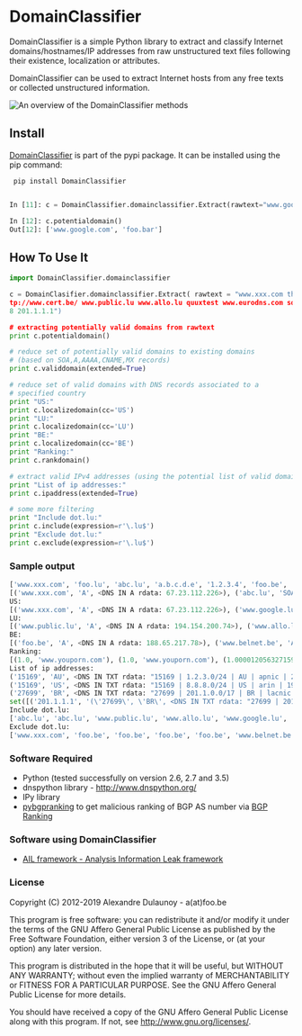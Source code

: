 DomainClassifier
================

DomainClassifier is a simple Python library to extract and classify Internet domains/hostnames/IP addresses from raw unstructured text files following their existence, localization or attributes.

DomainClassifier can be used to extract Internet hosts from any free texts or collected unstructured information.

![An overview of the DomainClassifier methods](https://raw.github.com/adulau/DomainClassifier/master/doc/domainclassifier-flow.png)

Install
-------

[DomainClassifier](https://pypi.python.org/pypi/DomainClassifier/) is part of the pypi package. It can be installed using the pip command:

     pip install DomainClassifier

```python

In [11]: c = DomainClassifier.domainclassifier.Extract(rawtext="www.google.com foo.bar ppp.ppp")

In [12]: c.potentialdomain()
Out[12]: ['www.google.com', 'foo.bar']
```

How To Use It
-------------

```python
import DomainClassifier.domainclassifier

c = DomainClasifier.domainclassifier.Extract( rawtext = "www.xxx.com this is a text with a domain called test@foo.lu another test abc.lu something a.b.c.d.e end of 1.2.3.4 foo.be www.belnet.be ht
tp://www.cert.be/ www.public.lu www.allo.lu quuxtest www.eurodns.com something-broken-www.google.com www.google.lu trailing test www.facebook.com www.nic.ru www.youporn.com 8.8.8.
8 201.1.1.1")

# extracting potentially valid domains from rawtext
print c.potentialdomain()

# reduce set of potentially valid domains to existing domains
# (based on SOA,A,AAAA,CNAME,MX records)
print c.validdomain(extended=True)

# reduce set of valid domains with DNS records associated to a
# specified country
print "US:"
print c.localizedomain(cc='US')
print "LU:"
print c.localizedomain(cc='LU')
print "BE:"
print c.localizedomain(cc='BE')
print "Ranking:"
print c.rankdomain()

# extract valid IPv4 addresses (using the potential list of valid domains)
print "List of ip addresses:"
print c.ipaddress(extended=True)

# some more filtering
print "Include dot.lu:"
print c.include(expression=r'\.lu$')
print "Exclude dot.lu:"
print c.exclude(expression=r'\.lu$')
```

### Sample output

```python
['www.xxx.com', 'foo.lu', 'abc.lu', 'a.b.c.d.e', '1.2.3.4', 'foo.be', 'www.belnet.be', 'www.cert.be', 'www.public.lu', 'www.allo.lu', 'www.eurodns.com', 'something-broken-www.google.com', 'www.google.lu', 'www.facebook.com', 'www.nic.ru', 'www.youporn.com', '8.8.8.8', '201.1.1.1']
[('www.xxx.com', 'A', <DNS IN A rdata: 67.23.112.226>), ('abc.lu', 'SOA', <DNS IN SOA rdata: neptun.vo.lu. Administrator.vo.lu. 2006063001 86400 7200 2419200 3600>), ('abc.lu', 'MX', <DNS IN MX rdata: 10 proteus.vo.lu.>), ('foo.be', 'A', <DNS IN A rdata: 188.65.217.78>), ('foo.be', 'AAAA', <DNS IN AAAA rdata: 2001:6f8:202:2df::2>), ('foo.be', 'SOA', <DNS IN SOA rdata: ka.quuxlabs.com. adulau.foo.be. 2010121901 21600 3600 604800 86400>), ('foo.be', 'MX', <DNS IN MX rdata: 10 mail.foo.be.>), ('www.belnet.be', 'A', <DNS IN A rdata: 193.190.130.15>), ('www.belnet.be', 'AAAA', <DNS IN AAAA rdata: 2001:6a8:3c80:8300::15>), ('www.belnet.be', 'CNAME', <DNS IN CNAME rdata: fiorano.belnet.be.>), ('www.cert.be', 'A', <DNS IN A rdata: 193.190.198.61>), ('www.cert.be', 'AAAA', <DNS IN AAAA rdata: 2001:6a8:3c80::61>), ('www.cert.be', 'SOA', <DNS IN SOA rdata: ns.belnet.be. hostmaster.belnet.be. 2013053039 360 180 1209600 3600>), ('www.cert.be', 'MX', <DNS IN MX rdata: 10 asp-mxa.belnet.be.>), ('www.cert.be', 'CNAME', <DNS IN CNAME rdata: cert.be.>), ('www.public.lu', 'A', <DNS IN A rdata: 194.154.200.74>), ('www.allo.lu', 'A', <DNS IN A rdata: 80.90.47.69>), ('www.eurodns.com', 'A', <DNS IN A rdata: 80.92.65.165>), ('www.google.lu', 'A', <DNS IN A rdata: 173.194.66.94>), ('www.google.lu', 'AAAA', <DNS IN AAAA rdata: 2a00:1450:400c:c03::5e>), ('www.facebook.com', 'A', <DNS IN A rdata: 31.13.64.1>), ('www.facebook.com', 'AAAA', <DNS IN AAAA rdata: 2a03:2880:10:8f07:face:b00c::1>), ('www.facebook.com', 'MX', <DNS IN MX rdata: 10 msgin.t.facebook.com.>), ('www.facebook.com', 'CNAME', <DNS IN CNAME rdata: star.c10r.facebook.com.>), ('www.nic.ru', 'A', <DNS IN A rdata: 194.85.61.42>), ('www.nic.ru', 'MX', <DNS IN MX rdata: 0 nomail.nic.ru.>), ('www.youporn.com', 'A', <DNS IN A rdata: 31.192.116.24>), ('www.youporn.com', 'SOA', <DNS IN SOA rdata: pdns1.ultradns.net. dns.manwin.com. 2012041840 86400 86400 86400 86400>), ('www.youporn.com', 'MX', <DNS IN MX rdata: 20 smtp-scan01.mx.reflected.net.>), ('www.youporn.com', 'CNAME', <DNS IN CNAME rdata: youporn.com.>)]
US:
[('www.xxx.com', 'A', <DNS IN A rdata: 67.23.112.226>), ('www.google.lu', 'A', <DNS IN A rdata: 173.194.66.94>)]
LU:
[('www.public.lu', 'A', <DNS IN A rdata: 194.154.200.74>), ('www.allo.lu', 'A', <DNS IN A rdata: 80.90.47.69>), ('www.eurodns.com', 'A', <DNS IN A rdata: 80.92.65.165>)]
BE:
[('foo.be', 'A', <DNS IN A rdata: 188.65.217.78>), ('www.belnet.be', 'A', <DNS IN A rdata: 193.190.130.15>), ('www.belnet.be', 'CNAME', <DNS IN CNAME rdata: fiorano.belnet.be.>), ('www.cert.be', 'A', <DNS IN A rdata: 193.190.198.61>), ('www.cert.be', 'CNAME', <DNS IN CNAME rdata: cert.be.>)]
Ranking:
[(1.0, 'www.youporn.com'), (1.0, 'www.youporn.com'), (1.0000120563271599, 'www.belnet.be'), (1.0000120563271599, 'www.belnet.be'), (1.0000120563271599, 'www.cert.be'), (1.0000120563271599, 'www.cert.be'), (1.0000372023809501, 'foo.be'), (1.0001395089285701, 'www.public.lu'), (1.00015419407895, 'www.allo.lu'), (1.0003662109375, 'www.eurodns.com'), (1.0004111842105301, 'www.xxx.com'), (1.0005944293478299, 'www.nic.ru'), (1.0024646577381, 'www.facebook.com'), (1.0024646577381, 'www.facebook.com'), (1.002635288165, 'www.google.lu')]
List of ip addresses:
('15169', 'AU', <DNS IN TXT rdata: "15169 | 1.2.3.0/24 | AU | apnic | 2011-08-11">)
('15169', 'US', <DNS IN TXT rdata: "15169 | 8.8.8.0/24 | US | arin | 1992-12-01">)
('27699', 'BR', <DNS IN TXT rdata: "27699 | 201.1.0.0/17 | BR | lacnic | 2003-12-08">)
set([('201.1.1.1', '(\'27699\', \'BR\', <DNS IN TXT rdata: "27699 | 201.1.0.0/17 | BR | lacnic | 2003-12-08">)'), ('8.8.8.8', '(\'15169\', \'US\', <DNS IN TXT rdata: "15169 | 8.8.8.0/24 | US | arin | 1992-12-01">)'), ('1.2.3.4', '(\'15169\', \'AU\', <DNS IN TXT rdata: "15169 | 1.2.3.0/24 | AU | apnic | 2011-08-11">)')])
Include dot.lu:
['abc.lu', 'abc.lu', 'www.public.lu', 'www.allo.lu', 'www.google.lu', 'www.google.lu']
Exclude dot.lu:
['www.xxx.com', 'foo.be', 'foo.be', 'foo.be', 'foo.be', 'www.belnet.be', 'www.belnet.be', 'www.belnet.be', 'www.cert.be', 'www.cert.be', 'www.cert.be', 'www.cert.be', 'www.cert.be', 'www.eurodns.com', 'www.facebook.com', 'www.facebook.com', 'www.facebook.com', 'www.facebook.com', 'www.nic.ru', 'www.nic.ru', 'www.youporn.com', 'www.youporn.com', 'www.youporn.com', 'www.youporn.com']
```

### Software Required

* Python (tested successfully on version 2.6, 2.7 and 3.5)
* dnspython library - http://www.dnspython.org/
* IPy library
* [pybgpranking](https://github.com/D4-project/BGP-Ranking/tree/master/client) to get malicious ranking of BGP AS number via [BGP Ranking](https://github.com/D4-project/BGP-Ranking)

### Software using DomainClassifier

* [AIL framework - Analysis Information Leak framework](https://github.com/CIRCL/AIL-framework)

### License

Copyright (C) 2012-2019 Alexandre Dulaunoy - a(at)foo.be

This program is free software: you can redistribute it and/or modify
it under the terms of the GNU Affero General Public License as
published by the Free Software Foundation, either version 3 of the
License, or (at your option) any later version.

This program is distributed in the hope that it will be useful,
but WITHOUT ANY WARRANTY; without even the implied warranty of
MERCHANTABILITY or FITNESS FOR A PARTICULAR PURPOSE.  See the
GNU Affero General Public License for more details.

You should have received a copy of the GNU Affero General Public License
along with this program.  If not, see <http://www.gnu.org/licenses/>.
